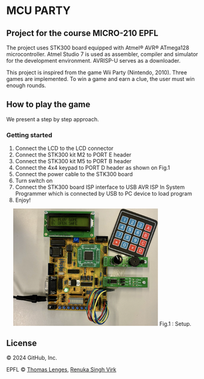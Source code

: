 # MCU PARTY
## Project for the course MICRO-210 EPFL
The project uses STK300 board equipped with Atmel® AVR® ATmega128 microcontroller. Atmel Studio 7 is used as assembler, compiler and simulator for the development environment. AVRISP-U serves as a downloader.

This project is inspired from the game Wii Party (Nintendo, 2010). Three games are implemented. To win a game and earn a clue, the user must win enough rounds.

## How to play the game
We present a step by step approach. 
### Getting started 
1. Connect the LCD to the LCD connector
2. Connect the STK300 kit M2 to PORT E header
3. Connect the STK300 kit M5 to PORT B header
4. Connect the 4x4 keypad to PORT D header as shown
on Fig.1
5. Connect the power cable to the STK300 board
6. Turn switch on
7. Connect the STK300 board ISP interface to USB AVR
ISP In System Programmer which is connected by USB
to PC device to load program
8. Enjoy!
<p align="center">
  <img src=assemblyphoto.png width="380">
  Fig.1 : Setup.
</p>


## License
© 2024 GitHub, Inc.


EPFL © [Thomas Lenges](https://github.com/thomaslenges), [Renuka Singh Virk](https://github.com/renukasinghvirk)

